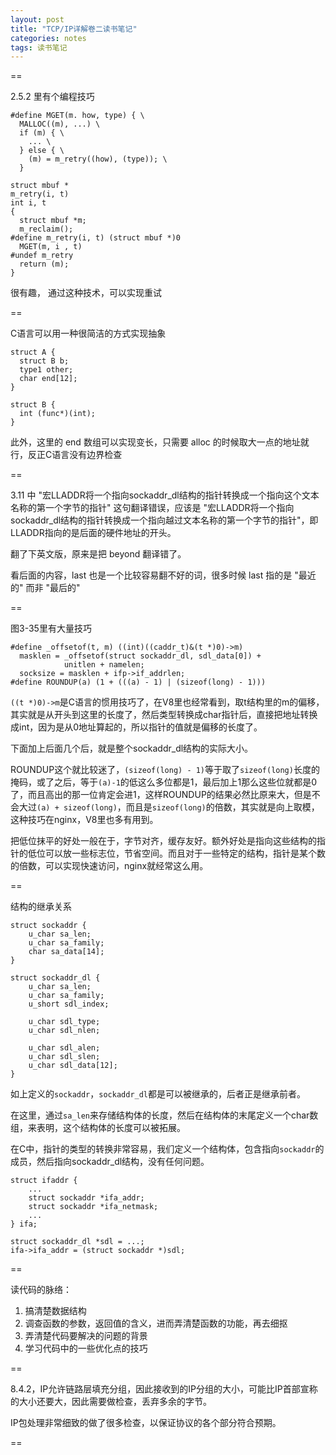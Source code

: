 ```yaml
---
layout: post
title: "TCP/IP详解卷二读书笔记"
categories: notes
tags: 读书笔记
---
```


==

2.5.2 里有个编程技巧

```
#define MGET(m. how, type) { \
  MALLOC((m), ...) \
  if (m) { \
    ... \
  } else { \
    (m) = m_retry((how), (type)); \
  }
  
struct mbuf *
m_retry(i, t)
int i, t
{
  struct mbuf *m;
  m_reclaim();
#define m_retry(i, t) (struct mbuf *)0
  MGET(m, i , t)
#undef m_retry
  return (m);
}

```

很有趣， 通过这种技术，可以实现重试

==

C语言可以用一种很简洁的方式实现抽象

```
struct A {
  struct B b;
  type1 other;
  char end[12];
}

struct B {
  int (func*)(int);
}
```

此外，这里的 end 数组可以实现变长，只需要 alloc 的时候取大一点的地址就行，反正C语言没有边界检查

==

3.11 中 "宏LLADDR将一个指向sockaddr_dl结构的指针转换成一个指向这个文本名称的第一个字节的指针" 这句翻译错误，应该是 "宏LLADDR将一个指向sockaddr_dl结构的指针转换成一个指向越过文本名称的第一个字节的指针"，即LLADDR指向的是后面的硬件地址的开头。

翻了下英文版，原来是把 beyond 翻译错了。

看后面的内容，last 也是一个比较容易翻不好的词，很多时候 last 指的是 "最近的" 而非 "最后的"

==

图3-35里有大量技巧

```
#define _offsetof(t, m) ((int)((caddr_t)&(t *)0)->m)
  masklen = _offsetof(struct sockaddr_dl, sdl_data[0]) +
            unitlen + namelen;
  socksize = masklen + ifp->if_addrlen;
#define ROUNDUP(a) (1 + (((a) - 1) | (sizeof(long) - 1)))
```

`((t *)0)->m`是C语言的惯用技巧了，在V8里也经常看到，取t结构里的m的偏移，其实就是从开头到这里的长度了，然后类型转换成char指针后，直接把地址转换成int，因为是从0地址算起的，所以指针的值就是偏移的长度了。

下面加上后面几个后，就是整个sockaddr_dl结构的实际大小。

ROUNDUP这个就比较迷了，`(sizeof(long) - 1)`等于取了`sizeof(long)`长度的掩码，或了之后，等于`(a)-1`的低这么多位都是1，最后加上1那么这些位就都是0了，而且高出的那一位肯定会进1，这样ROUNDUP的结果必然比原来大，但是不会大过`(a) + sizeof(long)`，而且是`sizeof(long)`的倍数，其实就是向上取模，这种技巧在nginx，V8里也多有用到。

把低位抹平的好处一般在于，字节对齐，缓存友好。额外好处是指向这些结构的指针的低位可以放一些标志位，节省空间。而且对于一些特定的结构，指针是某个数的倍数，可以实现快速访问，nginx就经常这么用。

==

结构的继承关系

```
struct sockaddr {
    u_char sa_len;
    u_char sa_family;
    char sa_data[14];
}

struct sockaddr_dl {
    u_char sa_len;
    u_char sa_family;
    u_short sdl_index;
    
    u_char sdl_type;
    u_char sdl_nlen;
    
    u_char sdl_alen;
    u_char sdl_slen;
    u_char sdl_data[12];
}
```

如上定义的`sockaddr`，`sockaddr_dl`都是可以被继承的，后者正是继承前者。

在这里，通过`sa_len`来存储结构体的长度，然后在结构体的末尾定义一个char数组，来表明，这个结构体的长度可以被拓展。

在C中，指针的类型的转换非常容易，我们定义一个结构体，包含指向`sockaddr`的成员，然后指向sockaddr_dl结构，没有任何问题。

```
struct ifaddr {
    ...
    struct sockaddr *ifa_addr;
    struct sockaddr *ifa_netmask;
    ...
} ifa;

struct sockaddr_dl *sdl = ...;
ifa->ifa_addr = (struct sockaddr *)sdl;
``` 
==

读代码的脉络：

1. 搞清楚数据结构
2. 调查函数的参数，返回值的含义，进而弄清楚函数的功能，再去细抠
3. 弄清楚代码要解决的问题的背景
4. 学习代码中的一些优化点的技巧

== 

8.4.2，IP允许链路层填充分组，因此接收到的IP分组的大小，可能比IP首部宣称的大小还要大，因此需要做检查，丢弃多余的字节。

IP包处理非常细致的做了很多检查，以保证协议的各个部分符合预期。

==









